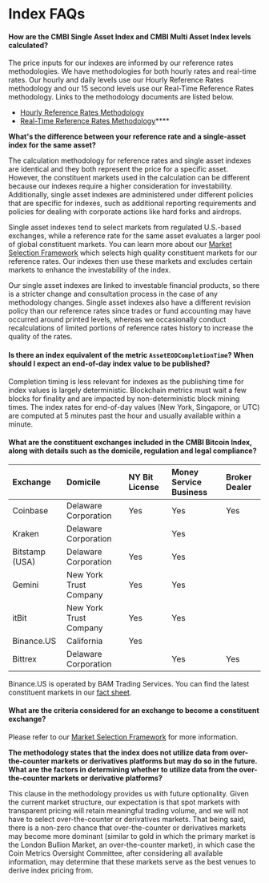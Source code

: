 # Index FAQs

#### **How are the CMBI Single Asset Index and CMBI Multi Asset Index levels calculated?** 

The price inputs for our indexes are informed by our reference rates methodologies.  We have methodologies for both hourly rates and real-time rates. Our hourly and daily levels use our Hourly Reference Rates methodology and our 15 second levels use our Real-Time Reference Rates methodology. Links to the methodology documents are listed below. 

* [Hourly Reference Rates Methodology](https://coinmetrics.io/reference-rates-methodology/) 
* [Real-Time Reference Rates Methodology](https://coinmetrics.io/rtrr-methodology/)\*\*\*\*

**What's the difference between your reference rate and a single-asset index for the same asset?** 

The calculation methodology for reference rates and single asset indexes are identical and they both represent the price for a specific asset. However, the constituent markets used in the calculation can be different because our indexes require a higher consideration for investability. Additionally, single asset indexes are administered under different policies that are specific for indexes, such as additional reporting requirements and policies for dealing with corporate actions like hard forks and airdrops. 

Single asset indexes tend to select markets from regulated U.S.-based exchanges, while a reference rate for the same asset evaluates a larger pool of global constituent markets. You can learn more about our [Market Selection Framework](https://coinmetrics.io/reference-rates-market-selection-framework/) which selects high quality constituent markets for our reference rates. Our indexes then use these markets and excludes certain markets to enhance the investability of the index.  

Our single asset indexes are linked to investable financial products, so there is a stricter change and consultation process in the case of any methodology changes. Single asset indexes also have a different revision policy than our reference rates since trades or fund accounting may have occurred around printed levels, whereas we occasionally conduct recalculations of limited portions of reference rates history to increase the quality of the rates.  

#### **Is there an index equivalent of the metric `AssetEODCompletionTime`? When should I expect an end-of-day index value to be published?**

Completion timing is less relevant for indexes as the publishing time for index values is largely deterministic. Blockchain metrics must wait a few blocks for finality and are impacted by non-deterministic block mining times. The index rates for end-of-day values \(New York, Singapore, or UTC\) are computed at 5 minutes past the hour and usually available within a minute. 

#### **What are the constituent exchanges included in the CMBI Bitcoin Index, along with details such as the domicile, regulation and legal compliance?**

| **Exchange** | **Domicile** | **NY Bit License**   | **Money Service Business** | **Broker Dealer** |
| :--- | :--- | :--- | :--- | :--- |
| Coinbase  | Delaware Corporation | Yes | Yes | Yes |
| Kraken  | Delaware Corporation |  | Yes |  |
| Bitstamp \(USA\)  | Delaware Corporation | Yes | Yes |  |
| Gemini  | New York Trust Company | Yes | Yes |  |
| itBit  | New York Trust Company | Yes | Yes |  |
| Binance.US | California | Yes |  |  |
| Bittrex  | Delaware Corporation |  | Yes | Yes |

Binance.US is operated by BAM Trading Services. You can find the latest constituent markets in our [fact sheet](https://cmbi-indexes.coinmetrics.io/cmbibtc).

#### **What are the criteria considered for an exchange to become a constituent exchange?**

Please refer to our [Market Selection Framework](https://coinmetrics.io/reference-rates-market-selection-framework/) for more information. 

**The methodology states that the index does not utilize data from over-the-counter markets or derivatives platforms but may do so in the future. What are the factors in determining whether to utilize data from the over-the-counter markets or derivative platforms?**

This clause in the methodology provides us with future optionality. Given the current market structure, our expectation is that spot markets with transparent pricing will retain meaningful trading volume, and we will not have to select over-the-counter or derivatives markets. That being said, there is a non-zero chance that over-the-counter or derivatives markets may become more dominant \(similar to gold in which the primary market is the London Bullion Market, an over-the-counter market\), in which case the Coin Metrics Oversight Committee, after considering all available information, may determine that these markets serve as the best venues to derive index pricing from.

